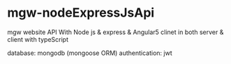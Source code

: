 # mgw-nodeExpressJsApi
mgw website API With Node js & express & Angular5 clinet in both server & client with typeScript

database: mongodb (mongoose ORM)
authentication: jwt